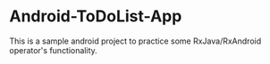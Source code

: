 # Android-ToDoList-App
This is a sample android project to practice some RxJava/RxAndroid operator's functionality.

